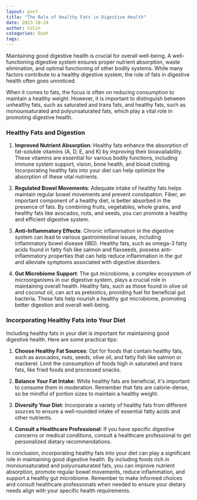 ```yaml
---
layout: post
title: "The Role of Healthy Fats in Digestive Health"
date: 2023-10-24
author: Colin
categories: Diet
tags: 
---
```


Maintaining good digestive health is crucial for overall well-being. A well-functioning digestive system ensures proper nutrient absorption, waste elimination, and optimal functioning of other bodily systems. While many factors contribute to a healthy digestive system, the role of fats in digestive health often goes unnoticed.

When it comes to fats, the focus is often on reducing consumption to maintain a healthy weight. However, it is important to distinguish between unhealthy fats, such as saturated and trans fats, and healthy fats, such as monounsaturated and polyunsaturated fats, which play a vital role in promoting digestive health.

### Healthy Fats and Digestion

1. **Improved Nutrient Absorption**: Healthy fats enhance the absorption of fat-soluble vitamins (A, D, E, and K) by improving their bioavailability. These vitamins are essential for various bodily functions, including immune system support, vision, bone health, and blood clotting. Incorporating healthy fats into your diet can help optimize the absorption of these vital nutrients.

2. **Regulated Bowel Movements**: Adequate intake of healthy fats helps maintain regular bowel movements and prevent constipation. Fiber, an important component of a healthy diet, is better absorbed in the presence of fats. By combining fruits, vegetables, whole grains, and healthy fats like avocados, nuts, and seeds, you can promote a healthy and efficient digestive system.

3. **Anti-Inflammatory Effects**: Chronic inflammation in the digestive system can lead to various gastrointestinal issues, including inflammatory bowel disease (IBD). Healthy fats, such as omega-3 fatty acids found in fatty fish like salmon and flaxseeds, possess anti-inflammatory properties that can help reduce inflammation in the gut and alleviate symptoms associated with digestive disorders.

4. **Gut Microbiome Support**: The gut microbiome, a complex ecosystem of microorganisms in our digestive system, plays a crucial role in maintaining overall health. Healthy fats, such as those found in olive oil and coconut oil, can act as prebiotics, providing fuel for beneficial gut bacteria. These fats help nourish a healthy gut microbiome, promoting better digestion and overall well-being.

### Incorporating Healthy Fats into Your Diet

Including healthy fats in your diet is important for maintaining good digestive health. Here are some practical tips:

1. **Choose Healthy Fat Sources**: Opt for foods that contain healthy fats, such as avocados, nuts, seeds, olive oil, and fatty fish like salmon or mackerel. Limit the consumption of foods high in saturated and trans fats, like fried foods and processed snacks.

2. **Balance Your Fat Intake**: While healthy fats are beneficial, it's important to consume them in moderation. Remember that fats are calorie-dense, so be mindful of portion sizes to maintain a healthy weight.

3. **Diversify Your Diet**: Incorporate a variety of healthy fats from different sources to ensure a well-rounded intake of essential fatty acids and other nutrients.

4. **Consult a Healthcare Professional**: If you have specific digestive concerns or medical conditions, consult a healthcare professional to get personalized dietary recommendations.

In conclusion, incorporating healthy fats into your diet can play a significant role in maintaining good digestive health. By including foods rich in monounsaturated and polyunsaturated fats, you can improve nutrient absorption, promote regular bowel movements, reduce inflammation, and support a healthy gut microbiome. Remember to make informed choices and consult healthcare professionals when needed to ensure your dietary needs align with your specific health requirements.